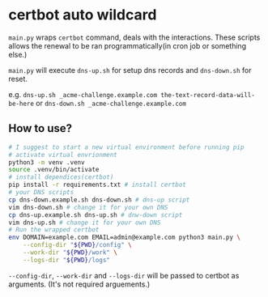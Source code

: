 # certbot auto wildcard

`main.py` wraps `certbot` command, deals with the interactions. These scripts allows the renewal to be ran programmatically(in cron job or something else.)

`main.py` will execute `dns-up.sh` for setup dns records and `dns-down.sh` for reset.

e.g. `dns-up.sh _acme-challenge.example.com the-text-record-data-will-be-here` or `dns-down.sh _acme-challenge.example.com`

## How to use?

```sh
# I suggest to start a new virtual environment before running pip
# activate virtual envrionment
python3 -m venv .venv
source .venv/bin/activate
# install dependices(certbot)
pip install -r requirements.txt # install certbot
# your DNS scripts
cp dns-down.example.sh dns-down.sh # dns-up script
vim dns-down.sh # change it for your own DNS
cp dns-up.example.sh dns-up.sh # dnw-down script
vim dns-up.sh # change it for your own DNS
# Run the wrapped certbot
env DOMAIN=example.com EMAIL=admin@example.com python3 main.py \
    --config-dir "${PWD}/config" \
    --work-dir "${PWD}/work" \
    --logs-dir "${PWD}/logs"
```

`--config-dir`, `--work-dir` and `--logs-dir` will be passed to certbot as arguments. (It's not required arguements.)

